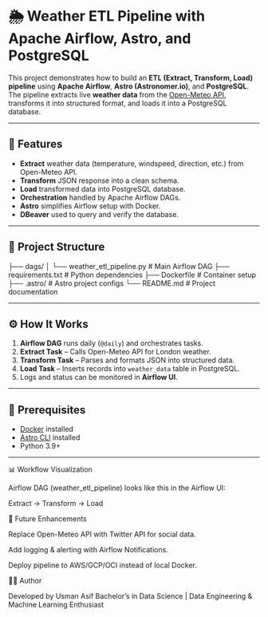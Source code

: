 # 🌦️ Weather ETL Pipeline with Apache Airflow, Astro, and PostgreSQL  

This project demonstrates how to build an **ETL (Extract, Transform, Load) pipeline** using **Apache Airflow**, **Astro (Astronomer.io)**, and **PostgreSQL**.  
The pipeline extracts live **weather data** from the [Open-Meteo API](https://open-meteo.com/), transforms it into structured format, and loads it into a PostgreSQL database.  

---

## 🚀 Features
- **Extract** weather data (temperature, windspeed, direction, etc.) from Open-Meteo API.  
- **Transform** JSON response into a clean schema.  
- **Load** transformed data into PostgreSQL database.  
- **Orchestration** handled by Apache Airflow DAGs.  
- **Astro** simplifies Airflow setup with Docker.  
- **DBeaver** used to query and verify the database.  

---

## 📂 Project Structure

├── dags/
│ └── weather_etl_pipeline.py # Main Airflow DAG
├── requirements.txt # Python dependencies
├── Dockerfile # Container setup
├── .astro/ # Astro project configs
└── README.md # Project documentation


---

## ⚙️ How It Works
1. **Airflow DAG** runs daily (`@daily`) and orchestrates tasks.  
2. **Extract Task** – Calls Open-Meteo API for London weather.  
3. **Transform Task** – Parses and formats JSON into structured data.  
4. **Load Task** – Inserts records into `weather_data` table in PostgreSQL.  
5. Logs and status can be monitored in **Airflow UI**.  

---

## 🐳 Prerequisites
- [Docker](https://www.docker.com/) installed  
- [Astro CLI](https://docs.astronomer.io/astro/cli/overview) installed  
- Python 3.9+  

---
📊 Workflow Visualization

Airflow DAG (weather_etl_pipeline) looks like this in the Airflow UI:

Extract → Transform → Load

📝 Future Enhancements

Replace Open-Meteo API with Twitter API for social data.

Add logging & alerting with Airflow Notifications.

Deploy pipeline to AWS/GCP/OCI instead of local Docker.

👨‍💻 Author

Developed by Usman Asif
Bachelor’s in Data Science | Data Engineering & Machine Learning Enthusiast
